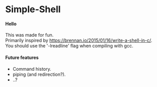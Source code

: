 # Simple-Shell

#### Hello
This was made for fun. \
Primarily inspired by https://brennan.io/2015/01/16/write-a-shell-in-c/. \
You should use the '-lreadline' flag when compiling with gcc.


#### Future features

* Command history.
* piping (and redirection?).
* ..?

